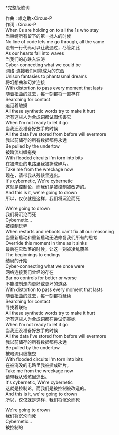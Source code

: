\*完整版歌词  

作曲 : 雄之助×Circus-P  
作词 : Circus-P  
When 0s are holding on to all the 1s who stay    
当束缚所有留下的第一批人的时候  
No line of code lets me go through, all the same  
没有一行代码可以让我通过，尽管如此  
As our hearts fall into waves  
当我们的心跌入波涛  
Cyber-connecting what we could be  
网络-连接我们可能成为的东西  
Unison fantasies to phantasmal dreams  
将幻想曲和幻梦连接  
With distortion to pass every moment that lasts  
随着扭曲的过去，每一刻都将一直存在  
Searching for contact  
追觅着触摸  
All these synthetic words try to make it hurt  
所有这些人为合成词都试图伤害它  
When I'm not ready to let it go  
当我还没准备好放手的时候  
All the data I've stored from before will evermore  
我以前储存的所有数据都将永远  
Be pulled by the undertow  
被暗流纠缠拖曳  
With flooded circuits I'm torn into bits  
在被淹没的电路里我被撕成碎片。  
Take me from the wreckage now  
现在，请带我从残骸里逃出。  
It's cybernetic, We're cybernetic  
这就是控制论，而我们是被控制被改造的。  
And this is it, we're going to drown  
所以，仅仅就是这样，我们将沉沦而死  

We're going to drown  
我们将沉沦而死  
Cybernetic...  
被控制玩弄  
When restarts and reboots can't fix all our reasoning  
当重新启动和重新启动无法修复我们所有的思考  
Override this moment in time as it sinks  
最后在它坠落的时候，让这一刻被凌乱覆盖  
The beginnings to endings  
结局的开始  
Cyber-connecting what we once were  
网络连接我们曾经的存在  
Bar no controls for better or worse  
不能控制走向更好或更坏的道路  
With distortion to pass every moment that lasts  
随着扭曲的过去，每一刻都将延续  
Searching for contact  
寻找着联结  
All these synthetic words try to make it hurt  
所有这些人为合成词都在尝试伤害她  
When I'm not ready to let it go  
当我还没准备好放手的时候  
All the data I've stored from before will evermore  
我以前储存的所有数据都将永远  
Be pulled by the undertow  
被暗流纠缠拖曳  
With flooded circuits I'm torn into bits    
在被淹没的电路里我被撕成碎片。  
Take me from the wreckage now  
请带我从残骸里逃出。  
It's cybernetic, We're cybernetic  
这就是控制论，而我们是被控制被改造的。  
And this is it, we're going to drown  
所以，仅仅就是这样，我们将沉沦而死  

We're going to drown  
我们将沉沦而死  
Cybernetic...  
被控制的  